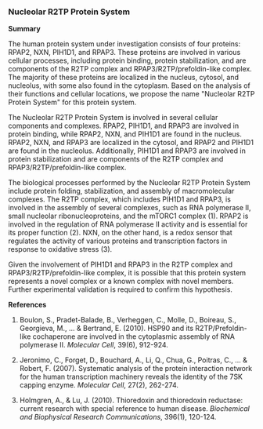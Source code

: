 ### Nucleolar R2TP Protein System

**Summary**

The human protein system under investigation consists of four proteins: RPAP2, NXN, PIH1D1, and RPAP3. These proteins are involved in various cellular processes, including protein binding, protein stabilization, and are components of the R2TP complex and RPAP3/R2TP/prefoldin-like complex. The majority of these proteins are localized in the nucleus, cytosol, and nucleolus, with some also found in the cytoplasm. Based on the analysis of their functions and cellular locations, we propose the name "Nucleolar R2TP Protein System" for this protein system.

The Nucleolar R2TP Protein System is involved in several cellular components and complexes. RPAP2, PIH1D1, and RPAP3 are involved in protein binding, while RPAP2, NXN, and PIH1D1 are found in the nucleus. RPAP2, NXN, and RPAP3 are localized in the cytosol, and RPAP2 and PIH1D1 are found in the nucleolus. Additionally, PIH1D1 and RPAP3 are involved in protein stabilization and are components of the R2TP complex and RPAP3/R2TP/prefoldin-like complex.

The biological processes performed by the Nucleolar R2TP Protein System include protein folding, stabilization, and assembly of macromolecular complexes. The R2TP complex, which includes PIH1D1 and RPAP3, is involved in the assembly of several complexes, such as RNA polymerase II, small nucleolar ribonucleoproteins, and the mTORC1 complex (1). RPAP2 is involved in the regulation of RNA polymerase II activity and is essential for its proper function (2). NXN, on the other hand, is a redox sensor that regulates the activity of various proteins and transcription factors in response to oxidative stress (3).

Given the involvement of PIH1D1 and RPAP3 in the R2TP complex and RPAP3/R2TP/prefoldin-like complex, it is possible that this protein system represents a novel complex or a known complex with novel members. Further experimental validation is required to confirm this hypothesis.

**References**

1. Boulon, S., Pradet-Balade, B., Verheggen, C., Molle, D., Boireau, S., Georgieva, M., ... & Bertrand, E. (2010). HSP90 and its R2TP/Prefoldin-like cochaperone are involved in the cytoplasmic assembly of RNA polymerase II. *Molecular Cell*, 39(6), 912-924.

2. Jeronimo, C., Forget, D., Bouchard, A., Li, Q., Chua, G., Poitras, C., ... & Robert, F. (2007). Systematic analysis of the protein interaction network for the human transcription machinery reveals the identity of the 7SK capping enzyme. *Molecular Cell*, 27(2), 262-274.

3. Holmgren, A., & Lu, J. (2010). Thioredoxin and thioredoxin reductase: current research with special reference to human disease. *Biochemical and Biophysical Research Communications*, 396(1), 120-124.